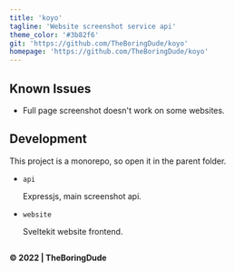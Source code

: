 ```yaml
---
title: 'koyo'
tagline: 'Website screenshot service api'
theme_color: '#3b82f6'
git: 'https://github.com/TheBoringDude/koyo'
homepage: 'https://github.com/TheBoringDude/koyo'
---
```


## Known Issues

- Full page screenshot doesn't work on some websites.

## Development

This project is a monorepo, so open it in the parent folder.

- `api`

  Expressjs, main screenshot api.

- `website`

  Sveltekit website frontend.

##

**&copy; 2022 | TheBoringDude**

